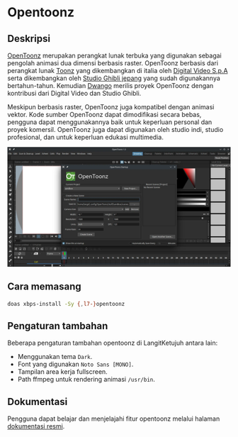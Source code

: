 # Opentoonz

## Deskripsi

[OpenToonz](https://opentoonz.github.io/e/) merupakan perangkat lunak terbuka yang digunakan sebagai pengolah animasi dua dimensi berbasis raster. OpenToonz berbasis dari perangkat lunak [Toonz](http://www.toonz.com/) yang dikembangkan di italia oleh [Digital Video S.p.A](https://www.digitalvideo.biz) serta dikembangkan oleh [Studio Ghibli jepang](https://www.ghibli.jp/) yang sudah digunakannya bertahun-tahun. Kemudian [Dwango](http://dwango.co.jp/english/) merilis proyek OpenToonz dengan kontribusi dari Digital Video dan Studio Ghibli.

Meskipun berbasis raster, OpenToonz juga kompatibel dengan animasi vektor. Kode sumber OpenToonz dapat dimodifikasi secara bebas, pengguna dapat menggunakannya baik untuk keperluan personal dan proyek komersil. OpenToonz juga dapat digunakan oleh studio indi, studio profesional, dan untuk keperluan edukasi multimedia.

![OpenToonz LangitKetujuh OS](../../media/image/opentoonz-langitketujuh-id.webp)

## Cara memasang

```sh
doas xbps-install -Sy {,l7-}opentoonz
```

## Pengaturan tambahan

Beberapa pengaturan tambahan opentoonz di LangitKetujuh antara lain:
- Menggunakan tema `Dark`.
- Font yang digunakan `Noto Sans [MONO]`.
- Tampilan area kerja fullscreen.
- Path ffmpeg untuk rendering animasi `/usr/bin`.

## Dokumentasi

Pengguna dapat belajar dan menjelajahi fitur opentoonz melalui halaman [dokumentasi resmi](https://opentoonz.readthedocs.io/en/latest).

